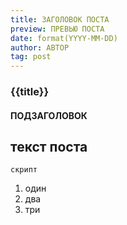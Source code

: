 ```yaml
---
title: ЗАГОЛОВОК ПОСТА
preview: ПРЕВЬЮ ПОСТА
date: format(YYYY-MM-DD)
author: АВТОР
tag: post
---
```


### {{title}} <!-- h3 -->

#### ПОДЗАГОЛОВОК <!-- h4 -->

## текст поста <!-- p -->

<!-- pre -->

```
скрипт
```

<!-- ul/ol -->

1. один <!-- li -->
2. два <!-- li -->
3. три <!-- li -->
